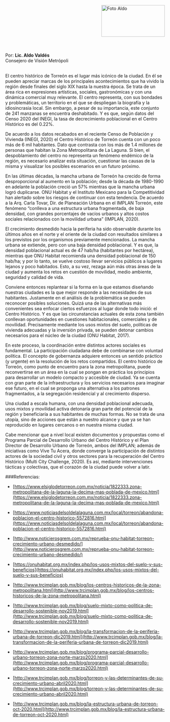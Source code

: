 <p>
    <a title="ir a Otras Publicaciones" href="http://www.trcimplan.gob.mx/autores/mtro-aldo-valdes-lopez.html"><img class="img-responsive contenido-imagen" src="../imagenes/128/otros/Aldo.png" align="right" alt="Foto Aldo" width="200" height="100"></a>
</p>

</br></br></br></br></br></br></br></br>



Por: <b>Lic. Aldo Valdés</b> </br>
Consejero de Visión Metrópoli
</br></br>

El centro histórico de Torreón es el lugar más icónico de la ciudad. En él se pueden apreciar marcas de los principales acontecimientos que ha vivido la región desde finales del siglo XIX hasta la nuestra época. Se trata de un área rica en expresiones artísticas, sociales, gastronómicas y con una dinámica comercial muy relevante. El centro representa, con sus bondades y problemáticas, un territorio en el que se despliegan la biografía y la idiosincrasia local. Sin embargo, a pesar de su importancia, este conjunto de 241 manzanas se encuentra deshabitado. Y es que, según datos del Censo 2020 del INEGI, la tasa de decrecimiento poblacional en el Centro Histórico es del 0.22%.

De acuerdo a los datos recabados en el reciente Censo de Población y Vivienda (INEGI, 2020) el Centro Histórico de Torreón cuenta con un poco más de 6 mil habitantes. Dato que contrasta con los más de 1.4 millones de personas que habitan la Zona Metropolitana de La Laguna. Si bien, el despoblamiento del centro no representa un fenómeno endémico de la región, es necesario analizar esta situación, cuestionar las causas de la misma y visualizar los posibles escenarios en un futuro próximo.

En las últimas décadas, la mancha urbana de Torreón ha crecido de forma desproporcional al aumento en la población; desde la década de 1980-1990 en adelante la población creció un 57% mientras que la mancha urbana logró duplicarse. ONU Habitat y el Instituto Mexicano para la Competitividad han alertado sobre los riesgos de continuar con esta tendencia. De acuerdo a la Arq. Carla Tovar, Dir. de Planeación Urbana en el IMPLAN Torreón, este fenómeno “conlleva a una estructura urbana fragmentada, de baja densidad, con grandes porcentajes de vacíos urbanos y altos costos sociales relacionados con la movilidad urbana” (IMPLAN, 2020).

El crecimiento desmedido hacia la periferia ha sido observable durante los últimos años en el norte y el oriente de la ciudad con resultados similares a los previstos por los organismos previamente mencionados. La mancha urbana se extiende, pero con una baja densidad poblacional. Y es que, la densidad poblacional actual es de 47 hab/ha (habitantes por hectárea), mientras que ONU Habitat recomienda una densidad poblacional de 150 hab/ha; y por lo tanto, se vuelve costoso llevar servicios públicos a lugares lejanos y poco habitados. Esto, a su vez, rezaga aún más otras áreas de la ciudad y aumenta los retos en cuestión de movilidad, medio ambiente, seguridad y calidad de vida.

Conviene entonces replantear si la forma en la que estamos diseñando nuestras ciudades es la que mejor responde a las necesidades de sus habitantes. Justamente en el análisis de la problemática se pueden reconocer posibles soluciones. Quizá una de las alternativas más convenientes sea enfocar ciertos esfuerzos al lugar donde todo inició: el Centro Histórico. Y es que las circunstancias actuales de esta zona también conllevan oportunidades en cuestiones habitacionales, comerciales y de movilidad. Precisamente mediante los usos mixtos del suelo, políticas de vivienda adecuadas y la inversión privada, se pueden detonar cambios necesarios para el núcleo de la ciudad (ONU Habitat, 2017).

En este proceso, la coordinación entre distintos actores sociales es fundamental. La participación ciudadana debe de combinarse con voluntad política. El concepto de gobernanza adquiere entonces un sentido práctico (y urgente) en la resolución de los retos compartidos. El centro histórico de Torreón, como punto de encuentro para la zona metropolitana, puede reconvertirse en un área en la cual se pongan en práctica los principios para desarrollar un modelo compacto y accesible de ciudad. Ya se cuenta con gran parte de la infraestructura y los servicios necesarios para imaginar ese futuro, en el cual se proponga una alternativa a los patrones fragmentados, a la segregación residencial y al crecimiento disperso.

Una ciudad a escala humana, con una densidad poblacional adecuada, usos mixtos y movilidad activa detonaría gran parte del potencial de la región y beneficiaría a sus habitantes de muchas formas. No se trata de una utopía, sino de acciones que están a nuestro alcance y que ya se han reproducido en lugares cercanos o en nuestra misma ciudad.

Cabe mencionar que a nivel local existen documentos y propuestas como el Programa Parcial de Desarrollo Urbano del Centro Histórico y el Plan Director de Desarrollo Urbano de Torreón, ambos del IMPLAN; además de iniciativas como Vive Tu Acera, donde converge la participación de distintos actores de la sociedad civil y otros sectores para la recuperación del Centro Histórico (Multi City Challenge, 2020). Es así, mediante intervenciones tácticas y colectivas, que el corazón de la ciudad puede volver a latir.



###Referencias:

- [https://www.elsiglodetorreon.com.mx/noticia/1822333.zona-metropolitana-de-la-laguna-la-decima-mas-poblada-de-mexico.html](https://www.elsiglodetorreon.com.mx/noticia/1822333.zona-metropolitana-de-la-laguna-la-decima-mas-poblada-de-mexico.html)

- [https://www.noticiasdelsoldelalaguna.com.mx/local/torreon/abandona-poblacion-el-centro-historico-5572816.html](https://www.noticiasdelsoldelalaguna.com.mx/local/torreon/abandona-poblacion-el-centro-historico-5572816.html)

- [http://www.noticierosgrem.com.mx/reprueba-onu-habitat-torreon-crecimiento-urbano-desmedido/](http://www.noticierosgrem.com.mx/reprueba-onu-habitat-torreon-crecimiento-urbano-desmedido/)

- [https://onuhabitat.org.mx/index.php/los-usos-mixtos-del-suelo-y-sus-beneficios](https://onuhabitat.org.mx/index.php/los-usos-mixtos-del-suelo-y-sus-beneficios)

- [http://www.trcimplan.gob.mx/blog/los-centros-historicos-de-la-zona-metropolitana.html](http://www.trcimplan.gob.mx/blog/los-centros-historicos-de-la-zona-metropolitana.html)

- [http://www.trcimplan.gob.mx/blog/suelo-mixto-como-politica-de-desarrollo-sostenible-nov2019.html](http://www.trcimplan.gob.mx/blog/suelo-mixto-como-politica-de-desarrollo-sostenible-nov2019.html)

- [http://www.trcimplan.gob.mx/blog/la-transformacion-de-la-periferia-urbana-de-torreon-dic2019.html](http://www.trcimplan.gob.mx/blog/la-transformacion-de-la-periferia-urbana-de-torreon-dic2019.html)

- [http://www.trcimplan.gob.mx/blog/programa-parcial-desarrollo-urbano-torreon-zona-norte-marzo2020.html](http://www.trcimplan.gob.mx/blog/programa-parcial-desarrollo-urbano-torreon-zona-norte-marzo2020.html)

- [http://www.trcimplan.gob.mx/blog/torreon-y-las-determinantes-de-su-crecimiento-urbano-abril2020.html](http://www.trcimplan.gob.mx/blog/torreon-y-las-determinantes-de-su-crecimiento-urbano-abril2020.html)

- [http://www.trcimplan.gob.mx/blog/la-estructura-urbana-de-torreon-oct-2020.html](http://www.trcimplan.gob.mx/blog/la-estructura-urbana-de-torreon-oct-2020.html)
